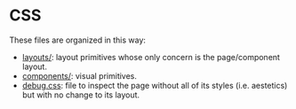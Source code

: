 # CSS

These files are organized in this way:

- [layouts/](./layouts/README.md): layout primitives whose only concern is the page/component layout.
- [components/](./components/README.md): visual primitives.
- [debug.css](./debug.css): file to inspect the page without all of its styles (i.e. aestetics) but with no change to its layout.
